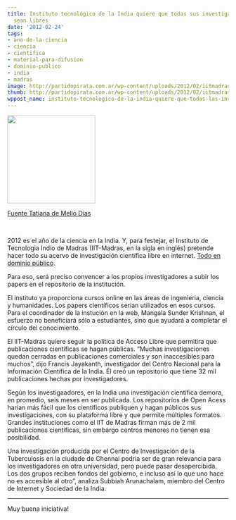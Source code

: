 ```yaml
---
title: Instituto tecnológico de la India quiere que todas sus investigaciones científicas
  sean libres
date: '2012-02-24'
tags:
- ano-de-la-ciencia
- ciencia
- cientifica
- material-para-difusion
- dominio-publico
- india
- madras
image: http://partidopirata.com.ar/wp-content/uploads/2012/02/iitmadras.png
thumb: http://partidopirata.com.ar/wp-content/uploads/2012/02/iitmadras-150x150.png
wppost_name: instituto-tecnologico-de-la-india-quiere-que-todas-las-investigaciones-cientificas-sean-libres
---
```


<a href="http://partidopirata.com.ar/wp-content/uploads/2012/02/iitmadras.png"><img class="aligncenter size-full wp-image-3267" title="Instituto Tecnológico Madrás" src="http://partidopirata.com.ar/wp-content/uploads/2012/02/iitmadras.png" alt="" width="200" height="200" /></a>

<a href="http://blogs.estadao.com.br/tatiana-dias/instituto-indiano-quer-tornar-pesquisas-cientificas-livres/" target="_blank">Fuente Tatiana de Mello Dias</a>

&nbsp;

2012 es el año de la ciencia en la India. Y, para festejar, el Instituto de Tecnologia Indio de Madras (IIT-Madras, en la sigla en inglés) pretende hacer todo su acervo de investigación científica libre en internet. <a href="http://cis-india.org/news/research-papers-in-public-domain">Todo en dominio público</a>.

Para eso, será preciso convencer a los propios investigadores a subir los papers en el repositorio de la institución.

El instituto ya proporciona cursos online en las áreas de ingenieria, ciencia y humanidades. Los papers científicos serian utilizados en esos cursos. Para el coordinador de la instución en la web, Mangala Sunder Krishnan, el esfuerzo no beneficiará sólo a estudiantes, sino que ayudará a completar el círculo del conocimiento.

El IIT-Madras quiere seguir la política de Acceso Libre que permitira que publicaciones científicas se hagan públicas. “Muchas investigaciones quedan cerradas en publicaciones comerciales y son inaccesibles para muchos”, dijo Francis Jayakanth, investigador del Centro Nacional para la Información Científica de la India. Él creó un repositorio que tiene 32 mil publicaciones hechas por investigadores.

Según los investigaadores, en la India una investigación científica demora, en promedio, seis meses en ser publicada. Los repositorios de Open Acess harían más fácil que los científicos publiquen y hagan públicos sus investigaciones, con su plataforma libre y que permite múltiples formatos. Grandes instituciones como el IIT de Madras firman más de 2 mil publicaciones científicas, sin embargo centros menores no tienen esa posibilidad.

Una investigación producida por el Centro de Investigación de la Tuberculosis en la ciudade de Chennai podria ser de gran relevancia para los investigadores en otra universidad, pero puede pasar desapercibida. Los dos grupos reciben fondos del gobierno, e incluso así lo que uno hace no es accesible al otro”, analiza Subbiah Arunachalam, miembro del Centro de Internet y Sociedad de la India.<hr>

Muy buena iniciativa!
